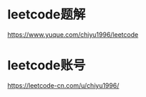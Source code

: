 # leetcode题解
https://www.yuque.com/chiyu1996/leetcode
# leetcode账号
https://leetcode-cn.com/u/chiyu1996/